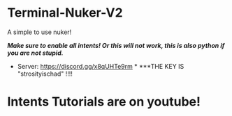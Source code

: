 # Terminal-Nuker-V2
A simple to use nuker!


***Make sure to enable all intents! Or this will not work, this is also python if you are not stupid.***
* Server: https://discord.gg/x8qUHTe9rm *
***THE KEY IS "strosityischad" !!!!
# Intents Tutorials are on youtube!
